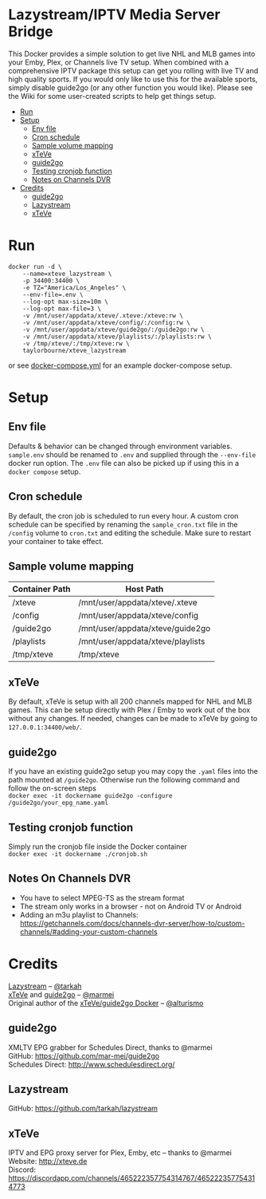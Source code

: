 # Lazystream/IPTV Media Server Bridge

This Docker provides a simple solution to get live NHL and MLB games into your Emby, Plex, or Channels live TV setup. When combined with a comprehensive IPTV package this setup can get you rolling with live TV and high quality sports. If you would only like to use this for the available sports, simply disable guide2go (or any other function you would like). Please see the Wiki for some user-created scripts to help get things setup.

- [Run](#run)
- [Setup](#setup)
  - [Env file](#env-file)
  - [Cron schedule](#cron-schedule)
  - [Sample volume mapping](#sample-volume-mapping)
  - [xTeVe](#xteve)
  - [guide2go](#guide2go)
  - [Testing cronjob function](#testing-cronjob-function)
  - [Notes on Channels DVR](#notes-on-channels-dvr)
- [Credits](#credits)
  - [guide2go](#guide2go-1)
  - [Lazystream](#lazystream)
  - [xTeVe](#xteve-1)

# Run

```
docker run -d \
	--name=xteve_lazystream \
	-p 34400:34400 \
	-e TZ="America/Los_Angeles" \
	--env-file=.env \
	--log-opt max-size=10m \
	--log-opt max-file=3 \
	-v /mnt/user/appdata/xteve/.xteve:/xteve:rw \
	-v /mnt/user/appdata/xteve/config/:/config:rw \
	-v /mnt/user/appdata/xteve/guide2go/:/guide2go:rw \
	-v /mnt/user/appdata/xteve/playlists/:/playlists:rw \
	-v /tmp/xteve/:/tmp/xteve:rw \
	taylorbourne/xteve_lazystream
```

or see [docker-compose.yml](docker-compose.yml) for an example docker-compose setup.

# Setup

## Env file

Defaults & behavior can be changed through environment variables. `sample.env` should be renamed to `.env` and supplied through the `--env-file` docker run option. The `.env` file can also be picked up if using this in a `docker compose` setup.

## Cron schedule

By default, the cron job is scheduled to run every hour. A custom cron schedule can be specified by renaming the `sample_cron.txt` file in the `/config` volume to `cron.txt` and editing the schedule. Make sure to restart your container to take effect.

## Sample volume mapping

| Container Path | Host Path                         |
| -------------- | --------------------------------- |
| /xteve         | /mnt/user/appdata/xteve/.xteve    |
| /config        | /mnt/user/appdata/xteve/config    |
| /guide2go      | /mnt/user/appdata/xteve/guide2go  |
| /playlists     | /mnt/user/appdata/xteve/playlists |
| /tmp/xteve     | /tmp/xteve                        |

## xTeVe

By default, xTeVe is setup with all 200 channels mapped for NHL and MLB games. This can be setup directly with Plex / Emby to work out of the box without any changes. If needed, changes can be made to xTeVe by going to `127.0.0.1:34400/web/`.

## guide2go

If you have an existing guide2go setup you may copy the `.yaml` files into the path mounted at `/guide2go`. Otherwise run the following command and follow the on-screen steps  
`docker exec -it dockername guide2go -configure /guide2go/your_epg_name.yaml`

## Testing cronjob function

Simply run the cronjob file inside the Docker container  
`docker exec -it dockername ./cronjob.sh`

## Notes On Channels DVR

- You have to select MPEG-TS as the stream format
- The stream only works in a browser - not on Android TV or Android
- Adding an m3u playlist to Channels:
  https://getchannels.com/docs/channels-dvr-server/how-to/custom-channels/#adding-your-custom-channels

# Credits

[Lazystream](https://github.com/tarkah/lazystream) – [@tarkah](https://github.com/tarkah/)  
[xTeVe](https://github.com/xteve-project/xTeVe) and [guide2go](https://github.com/mar-mei/guide2go) – [@marmei](https://github.com/mar-mei)  
Original author of the [xTeVe/guide2go Docker](https://github.com/alturismo/xteve_guide2go) – [@alturismo](https://github.com/alturismo)

## guide2go

XMLTV EPG grabber for Schedules Direct, thanks to @marmei  
GitHub: https://github.com/mar-mei/guide2go  
Schedules Direct: http://www.schedulesdirect.org/

## Lazystream

GitHub: https://github.com/tarkah/lazystream

## xTeVe

IPTV and EPG proxy server for Plex, Emby, etc – thanks to @marmei  
Website: http://xteve.de  
Discord: https://discordapp.com/channels/465222357754314767/465222357754314773
